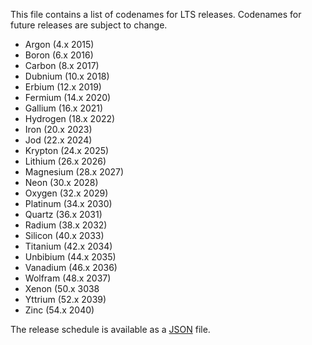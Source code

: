 This file contains a list of codenames for LTS releases. Codenames for future
releases are subject to change.

* Argon (4.x 2015)
* Boron (6.x 2016)
* Carbon (8.x 2017)
* Dubnium (10.x 2018)
* Erbium (12.x 2019)
* Fermium (14.x 2020)
* Gallium (16.x 2021)
* Hydrogen (18.x 2022)
* Iron (20.x 2023)
* Jod (22.x 2024)
* Krypton (24.x 2025)
* Lithium (26.x 2026)
* Magnesium (28.x 2027)
* Neon (30.x 2028)
* Oxygen (32.x 2029)
* Platinum (34.x 2030)
* Quartz (36.x 2031)
* Radium (38.x 2032)
* Silicon (40.x 2033)
* Titanium (42.x 2034)
* Unbibium (44.x 2035)
* Vanadium (46.x 2036)
* Wolfram (48.x 2037)
* Xenon (50.x 3038
* Yttrium (52.x 2039)
* Zinc (54.x 2040)

The release schedule is available as a [JSON](./schedule.json) file.
